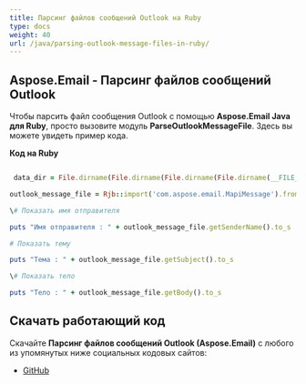 ```yaml
---
title: Парсинг файлов сообщений Outlook на Ruby
type: docs
weight: 40
url: /java/parsing-outlook-message-files-in-ruby/
---
```


## **Aspose.Email - Парсинг файлов сообщений Outlook**
Чтобы парсить файл сообщения Outlook с помощью **Aspose.Email Java для Ruby**, просто вызовите модуль **ParseOutlookMessageFile**. Здесь вы можете увидеть пример кода.

**Код на Ruby**

``` ruby

 data_dir = File.dirname(File.dirname(File.dirname(File.dirname(__FILE__)))) + '/data/'

outlook_message_file = Rjb::import('com.aspose.email.MapiMessage').fromFile(data_dir + "Message.msg")

\# Показать имя отправителя

puts "Имя отправителя : " + outlook_message_file.getSenderName().to_s

# Показать тему

puts "Тема : " + outlook_message_file.getSubject().to_s

\# Показать тело

puts "Тело : " + outlook_message_file.getBody().to_s

```
## **Скачать работающий код**
Скачайте **Парсинг файлов сообщений Outlook (Aspose.Email)** с любого из упомянутых ниже социальных кодовых сайтов:

- [GitHub](https://github.com/aspose-email/Aspose.Email-for-Java/blob/master/Plugins/Aspose_Email_Java_for_Ruby/lib/asposeemailjava/Outlook/parseoutlookmessagefile.rb)